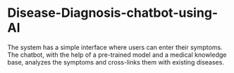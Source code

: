 # Disease-Diagnosis-chatbot-using-AI
The system has a simple interface where users can enter their symptoms. The chatbot, with the help of a pre-trained model and a medical knowledge base, analyzes the symptoms and cross-links them with existing diseases.
